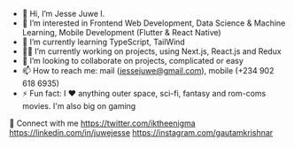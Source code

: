 - 👋 Hi, I’m Jesse Juwe I.
- 👀 I’m interested in Frontend Web Development, Data Science & Machine Learning, Mobile Development (Flutter & React Native)
- 🌱  I’m currently learning TypeScript, TailWind
- 💪🏽 I’m currently working on projects, using Next.js, React.js and Redux
- 💞️ I’m looking to collaborate on projects, complicated or easy
- 📫 How to reach me: mail (jessejuwe@gmail.com), mobile (+234 902 618 6935)
- ⚡ Fun fact: I ❤️ anything outer space, sci-fi, fantasy and rom-coms movies. I'm also big on gaming

🔗  Connect with me
https://twitter.com/iktheenigma https://linkedin.com/in/juwejesse https://instagram.com/gautamkrishnar

<!---
jessejuwe/jessejuwe is a ✨ special ✨ repository because its `README.md` (this file) appears on your GitHub profile.
You can click the Preview link to take a look at your changes.
--->
